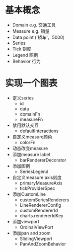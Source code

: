 # 基本概念

- Domain  e.g. 交通工具
- Measure  e.g. 销量
- Data point ('轿车'，5000)
- Series 
- Tick 刻度
- Legend 图例
- Behavior 行为

# 实现一个图表

* 定义series
  * id
  * data
  * domainFn
  * measureFn
* 禁用默认交互
  * defaultInteractions
* 自定义measure颜色
  * colorFn
* 动态改变measure
* 添加measure label
  * barRendererDecorator
* 添加图例
  * SeriesLegend
* 自定义measure axis刻度
  * primaryMeasureAxis
  * tickProviderSpec
* 添加CustomLine
  * customSeriesRenderers
  * LineRendererConfig
  * customRendererId
  * charts.rendererIdKey
* 添加viewport
  * OrdinalViewPort
* 添加pan and zoom
  * SlidingViewport
  * PanAndZoomBehavior